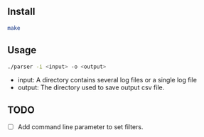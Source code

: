 ## Install
```bash
make
```
## Usage

```bash
./parser -i <input> -o <output>
```

- input: A directory contains several log files or a single log file
- output: The directory used to save output csv file.

## TODO
- [ ] Add command line parameter to set filters.